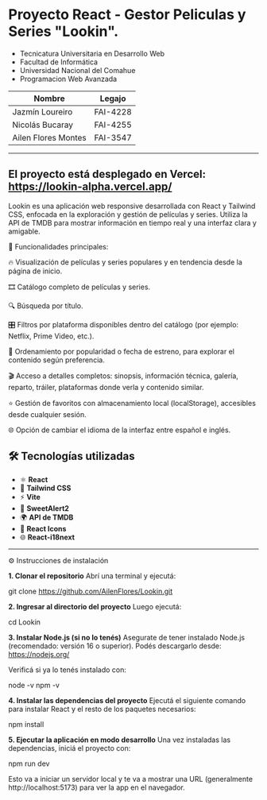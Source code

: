 # Proyecto React - Gestor Peliculas y Series "Lookin".

* Tecnicatura Universitaria en Desarrollo Web
* Facultad de Informática
* Universidad Nacional del Comahue
* Programacion Web Avanzada


 | Nombre                 | Legajo     |
 |------------------------|------------|
 | Jazmín Loureiro        | FAI-4228   |
 | Nicolás Bucaray        | FAI-4255   |
 | Ailen Flores Montes    | FAI-3547   |
 
 -----------------------------------------------------------
El proyecto está desplegado en Vercel: https://lookin-alpha.vercel.app/
 -----------------------------------------------------------
Lookin es una aplicación web responsive desarrollada con React y Tailwind CSS, enfocada en la exploración y gestión de películas y series. Utiliza la API de TMDB para mostrar información en tiempo real y una interfaz clara y amigable.

🚀 Funcionalidades principales:

🔥 Visualización de películas y series populares y en tendencia desde la página de inicio.

🎞️ Catálogo completo de películas y series.

🔍 Búsqueda por título.

🎛️ Filtros por plataforma disponibles dentro del catálogo (por ejemplo: Netflix, Prime Video, etc.).

📅 Ordenamiento por popularidad o fecha de estreno, para explorar el contenido según preferencia.

🎬 Acceso a detalles completos: sinopsis, información técnica, galería, reparto, tráiler, plataformas donde verla y contenido similar.

⭐ Gestión de favoritos con almacenamiento local (localStorage), accesibles desde cualquier sesión.

🌐 Opción de cambiar el idioma de la interfaz entre español e inglés.


## 🛠️ Tecnologías utilizadas

- ⚛️ **React**  
- 💨 **Tailwind CSS**  
- ⚡ **Vite**  
- 🎉 **SweetAlert2**  
- 🌍 **API de TMDB**  
- 🧩 **React Icons**
- 🌐  **React-i18next** 

---

⚙️ Instrucciones de instalación
 
 **1. Clonar el repositorio**
 Abrí una terminal y ejecutá:
 
 git clone https://github.com/AilenFlores/Lookin.git
 
 **2. Ingresar al directorio del proyecto**
 Luego ejecutá:
 
 cd Lookin
 
 **3. Instalar Node.js (si no lo tenés)**
 Asegurate de tener instalado Node.js (recomendado: versión 16 o superior).
 Podés descargarlo desde: https://nodejs.org/
 
 Verificá si ya lo tenés instalado con:
 
 node -v
 npm -v
 
 **4. Instalar las dependencias del proyecto**
 Ejecutá el siguiente comando para instalar React y el resto de los paquetes necesarios:
 
 npm install
 
 **5. Ejecutar la aplicación en modo desarrollo**
 Una vez instaladas las dependencias, iniciá el proyecto con:
 
 npm run dev
 
 Esto va a iniciar un servidor local y te va a mostrar una URL (generalmente http://localhost:5173) para ver la app en el navegador.
